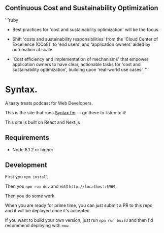 ## Continuous Cost and Sustainability Optimization

'''ruby
- Best practices for 'cost and sustainability optimization' will be the focus.

- Shift 'costs and sustainability responsibilities' from the 'Cloud Center of Excellence (CCoE)' to 'end users' and 'application owners' aided by automation at scale.

- 'Cost efficiency and implementation of mechanisms' that empower application owners to have clear, actionable tasks for 'cost and sustainability optimization', building upon 'real-world use cases'.
'''

# Syntax.

A tasty treats podcast for Web Developers.

This is the site that runs [Syntax.fm](https://syntax.fm) — go there to listen to it!

This site is built on React and Next.js

## Requirements
- Node 8.1.2 or higher

## Development

First you `npm install`

Then you `npm run dev` and visit `http://localhost:6969`.

Then you do some work.

When you are ready for prime time, you can just submit a PR to this repo and it will be deployed once it's accepted.

If you want to build your own version, just run `npm run build` and then I'd recommend deploying with `now`.
